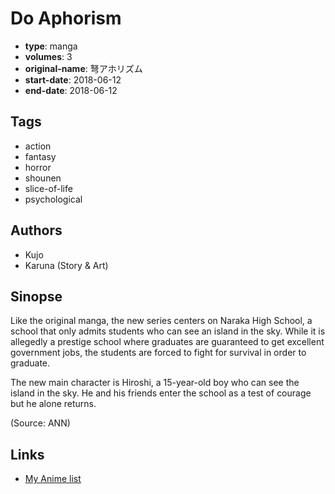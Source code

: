# Do Aphorism

-   **type**: manga
-   **volumes**: 3
-   **original-name**: 弩アホリズム
-   **start-date**: 2018-06-12
-   **end-date**: 2018-06-12

## Tags

-   action
-   fantasy
-   horror
-   shounen
-   slice-of-life
-   psychological

## Authors

-   Kujo
-   Karuna (Story & Art)

## Sinopse

Like the original manga, the new series centers on Naraka High School, a school that only admits students who can see an island in the sky. While it is allegedly a prestige school where graduates are guaranteed to get excellent government jobs, the students are forced to fight for survival in order to graduate.

The new main character is Hiroshi, a 15-year-old boy who can see the island in the sky. He and his friends enter the school as a test of courage but he alone returns.

(Source: ANN)

## Links

-   [My Anime list](https://myanimelist.net/manga/120466/Do_Aphorism)
